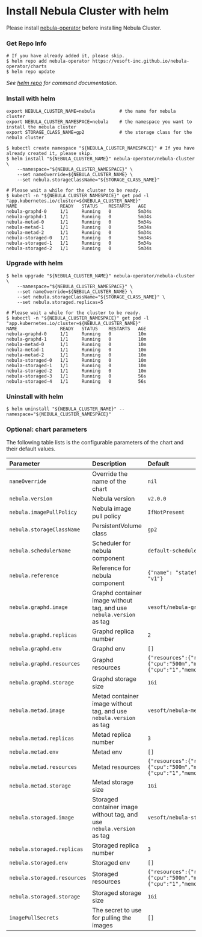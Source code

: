 # Install Nebula Cluster with helm

Please install [nebula-operator](install_guide.md) before installing Nebula Cluster.

### Get Repo Info

```shell script
# If you have already added it, please skip.
$ helm repo add nebula-operator https://vesoft-inc.github.io/nebula-operator/charts
$ helm repo update
```

_See [helm repo](https://helm.sh/docs/helm/helm_repo/) for command documentation._

### Install with helm

```shell script
export NEBULA_CLUSTER_NAME=nebula         # the name for nebula cluster
export NEBULA_CLUSTER_NAMESPACE=nebula    # the namespace you want to install the nebula cluster
export STORAGE_CLASS_NAME=gp2             # the storage class for the nebula cluster

$ kubectl create namespace "${NEBULA_CLUSTER_NAMESPACE}" # If you have already created it, please skip.
$ helm install "${NEBULA_CLUSTER_NAME}" nebula-operator/nebula-cluster \
    --namespace="${NEBULA_CLUSTER_NAMESPACE}" \
    --set nameOverride=${NEBULA_CLUSTER_NAME} \
    --set nebula.storageClassName="${STORAGE_CLASS_NAME}"

# Please wait a while for the cluster to be ready.
$ kubectl -n "${NEBULA_CLUSTER_NAMESPACE}" get pod -l "app.kubernetes.io/cluster=${NEBULA_CLUSTER_NAME}"
NAME                READY   STATUS    RESTARTS   AGE
nebula-graphd-0     1/1     Running   0          5m34s
nebula-graphd-1     1/1     Running   0          5m34s
nebula-metad-0      1/1     Running   0          5m34s
nebula-metad-1      1/1     Running   0          5m34s
nebula-metad-2      1/1     Running   0          5m34s
nebula-storaged-0   1/1     Running   0          5m34s
nebula-storaged-1   1/1     Running   0          5m34s
nebula-storaged-2   1/1     Running   0          5m34s
```

### Upgrade with helm

```shell
$ helm upgrade "${NEBULA_CLUSTER_NAME}" nebula-operator/nebula-cluster \
    --namespace="${NEBULA_CLUSTER_NAMESPACE}" \
    --set nameOverride=${NEBULA_CLUSTER_NAME} \
    --set nebula.storageClassName="${STORAGE_CLASS_NAME}" \
    --set nebula.storaged.replicas=5

# Please wait a while for the cluster to be ready.
$ kubectl -n "${NEBULA_CLUSTER_NAMESPACE}" get pod -l "app.kubernetes.io/cluster=${NEBULA_CLUSTER_NAME}"
NAME                READY   STATUS    RESTARTS   AGE
nebula-graphd-0     1/1     Running   0          10m
nebula-graphd-1     1/1     Running   0          10m
nebula-metad-0      1/1     Running   0          10m
nebula-metad-1      1/1     Running   0          10m
nebula-metad-2      1/1     Running   0          10m
nebula-storaged-0   1/1     Running   0          10m
nebula-storaged-1   1/1     Running   0          10m
nebula-storaged-2   1/1     Running   0          10m
nebula-storaged-3   1/1     Running   0          56s
nebula-storaged-4   1/1     Running   0          56s
```

### Uninstall with helm

```shell
$ helm uninstall "${NEBULA_CLUSTER_NAME}" --namespace="${NEBULA_CLUSTER_NAMESPACE}"
```

### Optional: chart parameters

The following table lists is the configurable parameters of the chart and their default values.

| Parameter | Description | Default |
|:---------|:-----------|:-------|
| `nameOverride` | Override the name of the chart | `nil` |
| `nebula.version` | Nebula version | `v2.0.0` |
| `nebula.imagePullPolicy` | Nebula image pull policy | `IfNotPresent` |
| `nebula.storageClassName` | PersistentVolume class | `gp2` |
| `nebula.schedulerName` | Scheduler for nebula component | `default-scheduler` |
| `nebula.reference` | Reference for nebula component | `{"name": "statefulsets.apps", "version": "v1"}` |
| `nebula.graphd.image` | Graphd container image without tag, and use `nebula.version` as tag | `vesoft/nebula-graphd` |
| `nebula.graphd.replicas` | Graphd replica number | `2` |
| `nebula.graphd.env` | Graphd env | `[]` |
| `nebula.graphd.resources` | Graphd resources | `{"resources":{"requests":{"cpu":"500m","memory":"500Mi"},"limits":{"cpu":"1","memory":"1Gi"}}}`|
| `nebula.graphd.storage` | Graphd storage size | `1Gi` |
| `nebula.metad.image` | Metad container image without tag, and use `nebula.version` as tag | `vesoft/nebula-metad` |
| `nebula.metad.replicas` | Metad replica number | `3` |
| `nebula.metad.env` | Metad env | `[]` |
| `nebula.metad.resources` | Metad resources | `{"resources":{"requests":{"cpu":"500m","memory":"500Mi"},"limits":{"cpu":"1","memory":"1Gi"}}}`|
| `nebula.metad.storage` | Metad storage size | `1Gi` |
| `nebula.storaged.image` | Storaged container image without tag, and use `nebula.version` as tag | `vesoft/nebula-storaged` |
| `nebula.storaged.replicas` | Storaged replica number | `3` |
| `nebula.storaged.env` | Storaged env | `[]` |
| `nebula.storaged.resources` | Storaged resources | `{"resources":{"requests":{"cpu":"500m","memory":"500Mi"},"limits":{"cpu":"1","memory":"1Gi"}}}`|
| `nebula.storaged.storage` | Storaged storage size | `1Gi` |
| `imagePullSecrets` | The secret to use for pulling the images | `[]`  |
